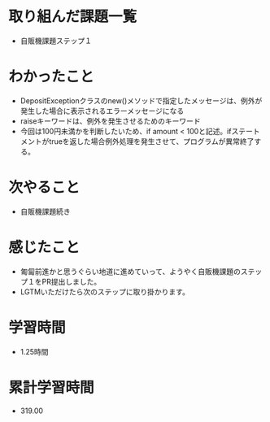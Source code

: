# 取り組んだ課題一覧
- 自販機課題ステップ１

# わかったこと
- DepositExceptionクラスのnew()メソッドで指定したメッセージは、例外が発生した場合に表示されるエラーメッセージになる
- raiseキーワードは、例外を発生させるためのキーワード
- 今回は100円未満かを判断したいため、if amount < 100と記述。ifステートメントがtrueを返した場合例外処理を発生させて、プログラムが異常終了する。

# 次やること
- 自販機課題続き

# 感じたこと
- 匍匐前進かと思うぐらい地道に進めていって、ようやく自販機課題のステップ１をPR提出しました。
- LGTMいただけたら次のステップに取り掛かります。

# 学習時間
- 1.25時間

# 累計学習時間
- 319.00

